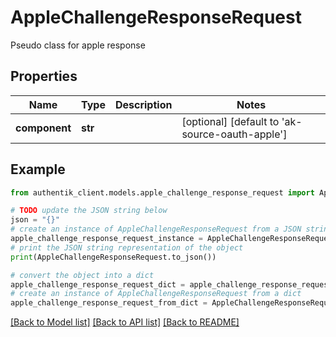 # AppleChallengeResponseRequest

Pseudo class for apple response

## Properties

Name | Type | Description | Notes
------------ | ------------- | ------------- | -------------
**component** | **str** |  | [optional] [default to 'ak-source-oauth-apple']

## Example

```python
from authentik_client.models.apple_challenge_response_request import AppleChallengeResponseRequest

# TODO update the JSON string below
json = "{}"
# create an instance of AppleChallengeResponseRequest from a JSON string
apple_challenge_response_request_instance = AppleChallengeResponseRequest.from_json(json)
# print the JSON string representation of the object
print(AppleChallengeResponseRequest.to_json())

# convert the object into a dict
apple_challenge_response_request_dict = apple_challenge_response_request_instance.to_dict()
# create an instance of AppleChallengeResponseRequest from a dict
apple_challenge_response_request_from_dict = AppleChallengeResponseRequest.from_dict(apple_challenge_response_request_dict)
```
[[Back to Model list]](../README.md#documentation-for-models) [[Back to API list]](../README.md#documentation-for-api-endpoints) [[Back to README]](../README.md)


